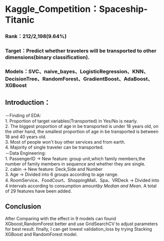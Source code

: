 # Kaggle_Competition：Spaceship-Titanic
### Rank：212/2,198(9.64%)
### Target：Predict whether travelers will be transported to other dimensions(binary classification).
### Models：SVC、naive_bayes、LogisticRegression、KNN、DecisionTree、RandomForest、GradientBoost、AdaBoost、XGBoost
## Introduction：
－Finding of EDA:  
	1. Proportion of target variables(Transported) in Yes/No is nearly.  
	2. The biggest proportion of age in be transported is under 18 years old, on the other hand, the smallest  proportion of age in be transported is between 18 and 40 years old.  
 	3. Most of people won't buy other services and from earth.  
  	4. Majority of single traveler can be transported.  
－Data Engineering:  
	1. PassengerID -> New feature: group unit,which family members,the number of family members in sequence and whether they are single.  
	2. cabin -> New feature: Deck,Side and Number  
	3. Age -> Divided into 6 groups according to age range.  
	4. RoomService、FoodCourt、ShoppingMall、Spa、VRDeck -> Divided into 4 intervals according to consumption amount*by Median and Mean*.
A total of 29 features have been added.  

## Conclusion
After Comparing with the effect in 9 models can found XGboost,RandomForest better and use GridSearchCV to adjust parameters for best result. finally, I can get lowest validation_loss by trying Stacking XGBoost and RandomForest model. 

	   
	   
